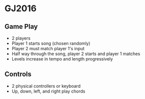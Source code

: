 # GJ2016

## Game Play
- 2 players
- Player 1 starts song (chosen randomly)
- Player 2 must match player 1's input
- Half way through the song, player 2 starts and player 1 matches
- Levels increase in tempo and length progressively


## Controls
- 2 physical controllers or keyboard
- Up, down, left, and right play chords
